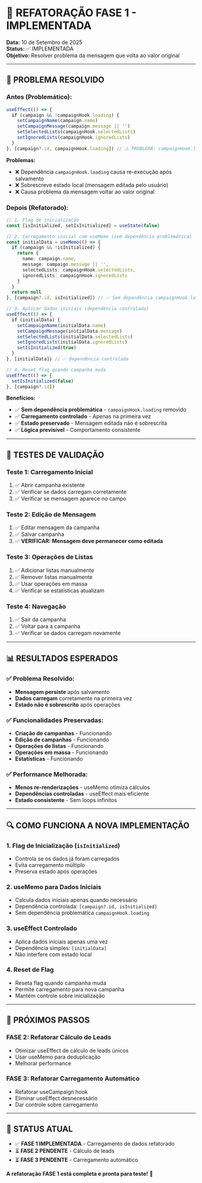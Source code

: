 # 🔧 REFATORAÇÃO FASE 1 - IMPLEMENTADA

**Data:** 10 de Setembro de 2025  
**Status:** ✅ IMPLEMENTADA  
**Objetivo:** Resolver problema da mensagem que volta ao valor original

---

## 🚨 **PROBLEMA RESOLVIDO**

### **Antes (Problemático):**
```typescript
useEffect(() => {
  if (campaign && !campaignHook.loading) {
    setCampaignName(campaign.name)
    setCampaignMessage(campaign.message || '')
    setSelectedLists(campaignHook.selectedLists)
    setIgnoredLists(campaignHook.ignoredLists)
  }
}, [campaign?.id, campaignHook.loading]) // ⚠️ PROBLEMA: campaignHook.loading
```

**Problemas:**
- ❌ Dependência `campaignHook.loading` causa re-execução após salvamento
- ❌ Sobrescreve estado local (mensagem editada pelo usuário)
- ❌ Causa problema da mensagem voltar ao valor original

### **Depois (Refatorado):**
```typescript
// 1. Flag de inicialização
const [isInitialized, setIsInitialized] = useState(false)

// 2. Carregamento inicial com useMemo (sem dependência problemática)
const initialData = useMemo(() => {
  if (campaign && !isInitialized) {
    return {
      name: campaign.name,
      message: campaign.message || '',
      selectedLists: campaignHook.selectedLists,
      ignoredLists: campaignHook.ignoredLists
    }
  }
  return null
}, [campaign?.id, isInitialized]) // ✅ Sem dependência campaignHook.loading

// 3. Aplicar dados iniciais (dependência controlada)
useEffect(() => {
  if (initialData) {
    setCampaignName(initialData.name)
    setCampaignMessage(initialData.message)
    setSelectedLists(initialData.selectedLists)
    setIgnoredLists(initialData.ignoredLists)
    setIsInitialized(true)
  }
}, [initialData]) // ✅ Dependência controlada

// 4. Reset flag quando campanha muda
useEffect(() => {
  setIsInitialized(false)
}, [campaign?.id])
```

**Benefícios:**
- ✅ **Sem dependência problemática** - `campaignHook.loading` removido
- ✅ **Carregamento controlado** - Apenas na primeira vez
- ✅ **Estado preservado** - Mensagem editada não é sobrescrita
- ✅ **Lógica previsível** - Comportamento consistente

---

## 🧪 **TESTES DE VALIDAÇÃO**

### **Teste 1: Carregamento Inicial**
1. ✅ Abrir campanha existente
2. ✅ Verificar se dados carregam corretamente
3. ✅ Verificar se mensagem aparece no campo

### **Teste 2: Edição de Mensagem**
1. ✅ Editar mensagem da campanha
2. ✅ Salvar campanha
3. ✅ **VERIFICAR: Mensagem deve permanecer como editada**

### **Teste 3: Operações de Listas**
1. ✅ Adicionar listas manualmente
2. ✅ Remover listas manualmente
3. ✅ Usar operações em massa
4. ✅ Verificar se estatísticas atualizam

### **Teste 4: Navegação**
1. ✅ Sair da campanha
2. ✅ Voltar para a campanha
3. ✅ Verificar se dados carregam novamente

---

## 📊 **RESULTADOS ESPERADOS**

### **✅ Problema Resolvido:**
- **Mensagem persiste** após salvamento
- **Dados carregam** corretamente na primeira vez
- **Estado não é sobrescrito** após operações

### **✅ Funcionalidades Preservadas:**
- **Criação de campanhas** - Funcionando
- **Edição de campanhas** - Funcionando
- **Operações de listas** - Funcionando
- **Operações em massa** - Funcionando
- **Estatísticas** - Funcionando

### **✅ Performance Melhorada:**
- **Menos re-renderizações** - useMemo otimiza cálculos
- **Dependências controladas** - useEffect mais eficiente
- **Estado consistente** - Sem loops infinitos

---

## 🔍 **COMO FUNCIONA A NOVA IMPLEMENTAÇÃO**

### **1. Flag de Inicialização (`isInitialized`)**
- Controla se os dados já foram carregados
- Evita carregamento múltiplo
- Preserva estado após operações

### **2. useMemo para Dados Iniciais**
- Calcula dados iniciais apenas quando necessário
- Dependência controlada: `[campaign?.id, isInitialized]`
- Sem dependência problemática `campaignHook.loading`

### **3. useEffect Controlado**
- Aplica dados iniciais apenas uma vez
- Dependência simples: `[initialData]`
- Não interfere com estado local

### **4. Reset de Flag**
- Reseta flag quando campanha muda
- Permite carregamento para nova campanha
- Mantém controle sobre inicialização

---

## 🚀 **PRÓXIMOS PASSOS**

### **FASE 2: Refatorar Cálculo de Leads**
- Otimizar useEffect de cálculo de leads únicos
- Usar useMemo para deduplicação
- Melhorar performance

### **FASE 3: Refatorar Carregamento Automático**
- Refatorar useCampaign hook
- Eliminar useEffect desnecessário
- Dar controle sobre carregamento

---

## 🎯 **STATUS ATUAL**

- ✅ **FASE 1 IMPLEMENTADA** - Carregamento de dados refatorado
- ⏳ **FASE 2 PENDENTE** - Cálculo de leads
- ⏳ **FASE 3 PENDENTE** - Carregamento automático

**A refatoração FASE 1 está completa e pronta para teste!** 🎉


















